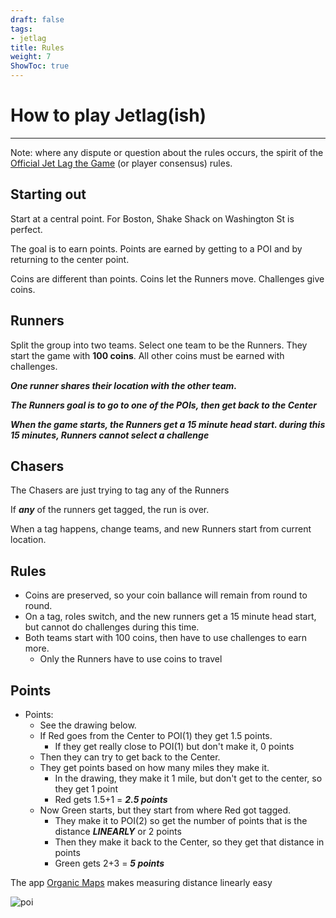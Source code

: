```yaml
---
draft: false
tags:
- jetlag
title: Rules
weight: 7
ShowToc: true
---
```


# How to play Jetlag(ish)

---

Note: where any dispute or question about the rules occurs, the spirit of the [Official Jet Lag the Game](https://www.youtube.com/c/jetlagthegame) (or player consensus) rules.

## Starting out

Start at a central point. 
For Boston, Shake Shack on Washington St is perfect. 

The goal is to earn points. Points are earned by getting to a POI and by returning to the center point.

Coins are different than points. Coins let the Runners move. Challenges give coins.

## Runners

Split the group into two teams. Select one team to be the Runners. They start the game with **100 coins**. All other coins must be earned with challenges.

***One runner shares their location with the other team.*** 

***The Runners goal is to go to **one** of the POIs, then get back to the Center***

***When the game starts, the Runners get a 15 minute head start. during this 15 minutes, Runners **cannot** select a challenge***

## Chasers

The Chasers are just trying to tag any of the Runners

If ***any*** of the runners get tagged, the run is over. 

When a tag happens, change teams, and new Runners start from current location.

## Rules

- Coins are preserved, so your coin ballance will remain from round to round.
- On a tag, roles switch, and the new runners get a 15 minute head start, but cannot do challenges during this time.
- Both teams start with 100 coins, then have to use challenges to earn more.
	- Only the Runners have to use coins to travel

## Points

- Points:
	- See the drawing below.
	- If Red goes from the Center to POI(1) they get 1.5 points.
		- If they get really close to POI(1) but don't make it, 0 points
	- Then they can try to get back to the Center.
	- They get points based on how many miles they make it.
		- In the drawing, they make it 1 mile, but don't get to the center, so they get 1 point
		- Red gets 1.5+1 = ***2.5 points***
	- Now Green starts, but they start from where Red got tagged.
		- They make it to POI(2) so get the number of points that is the distance ***LINEARLY*** or 2 points
		- Then they make it back to the Center, so they get that distance in points
		- Green gets 2+3 = ***5 points***

The app [Organic Maps](https://organicmaps.app/) makes measuring distance linearly easy

![poi](/pois_drawing2.png "POI Drawing")